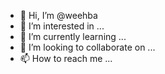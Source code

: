 - 👋 Hi, I’m @weehba
- 👀 I’m interested in ...
- 🌱 I’m currently learning ...
- 💞️ I’m looking to collaborate on ...
- 📫 How to reach me ...

<!---
weehba/weehba is a ✨ special ✨ repository because its `README.md` (this file) appears on your GitHub profile.
You can click the Preview link to take a look at your changes.
--->
